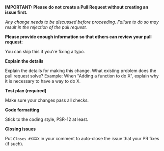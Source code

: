 **IMPORTANT: Please do not create a Pull Request without creating an issue first.**

*Any change needs to be discussed before proceeding. Failure to do so may result in the rejection of the pull request.*


**Please provide enough information so that others can review your pull request:**

You can skip this if you're fixing a typo.


**Explain the details**

Explain the details for making this change. What existing problem does the pull request solve?
Example: When "Adding a function to do X", explain why it is necessary to have a way to do X.


**Test plan (required)**

Make sure your changes pass all checks.


**Code formatting**

Stick to the coding style, PSR-12 at least.


**Closing issues**

Put `Closes #XXXX` in your comment to auto-close the issue that your PR fixes (if such).
